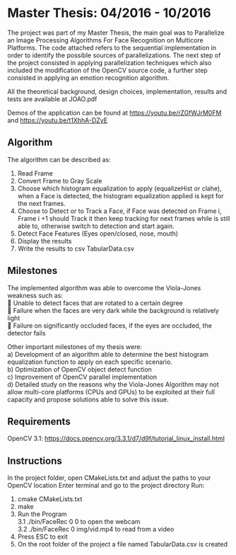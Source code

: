 # Master Thesis: 04/2016 - 10/2016

The project was part of my Master Thesis, the main goal was to Parallelize an Image Processing
Algorithms For Face Recognition on Multicore Platforms. The code attached refers to the sequential
implementation in order to identify the possible sources of parallelizations. The next step of the
project consisted in applying parallelization techniques which also included the modification of the
OpenCV source code, a further step consisted in applying an emotion recognition algorithm. 

All the theoretical background, design choices, implementation, results and tests are available at JOAO.pdf

Demos of the application can be found at https://youtu.be/rZGfWJrM0FM and https://youtu.be/t1XhhA-DZyE

## Algorithm
The algorithm can be described as:
1. Read Frame
2. Convert Frame to Gray Scale
3. Choose which histogram equalization to apply (equalizeHist or clahe), when a Face is detected, the histogram equalization applied is kept for the next frames.
4. Choose to Detect or to Track a Face, 
if Face was detected on Frame i, Frame i +1 should Track it then keep tracking for next frames
while is still able to, otherwise switch to detection and start again.
5. Detect Face Features (Eyes open/closed, nose, mouth)
6. Display the results
7. Write the results to csv TabularData.csv

## Milestones 
The implemented algorithm was able to overcome the Viola-Jones weakness such as: 
<br> Unable to detect faces that are rotated to a certain degree  
 Failure when the faces are very dark while the background is relatively light 
<br> Failure on significantly occluded faces, if the eyes are occluded, the detector fails  
 
Other important milestones of my thesis were:<br>
a) Development of an algorithm able to determine the best histogram equalization function to apply on each specific scenario.<br> 
b) Optimization of OpenCV object detect function<br> 
c) Improvement of OpenCV parallel implementation<br>
d) Detailed study on the reasons why the Viola-Jones Algorithm may not allow multi-core platforms (CPUs and GPUs) to be exploited at their full capacity and propose solutions able to solve this issue.  

## Requirements
OpenCV 3.1: https://docs.opencv.org/3.3.1/d7/d9f/tutorial_linux_install.html


## Instructions
In the project folder, open CMakeLists.txt and adjust the paths to your OpenCV location
Enter terminal and go to the project directory
Run:
1. cmake CMakeLists.txt
2. make
3. Run the Program
<br/>3.1 ./bin/FaceRec 0 0 to open the webcam
<br/>3.2 ./bin/FaceRec 0 img/vid.mp4 to read from a video
4. Press ESC to exit
5. On the root folder of the project a file named TabularData.csv is created
